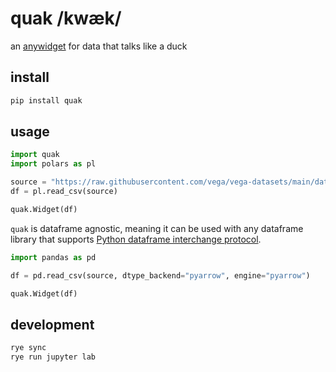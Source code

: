 # quak /kwæk/

an [anywidget](https://github.com/manzt/anywidget) for data that talks like a duck

## install

```sh
pip install quak
```

## usage

```python
import quak
import polars as pl

source = "https://raw.githubusercontent.com/vega/vega-datasets/main/data/airports.csv"
df = pl.read_csv(source)

quak.Widget(df)
```

`quak` is dataframe agnostic, meaning it can be used with any dataframe
library that supports [Python dataframe interchange
protocol](https://data-apis.org/dataframe-protocol/latest/purpose_and_scope.html).

```python
import pandas as pd

df = pd.read_csv(source, dtype_backend="pyarrow", engine="pyarrow")

quak.Widget(df)
```

## development

```sh
rye sync
rye run jupyter lab
```
